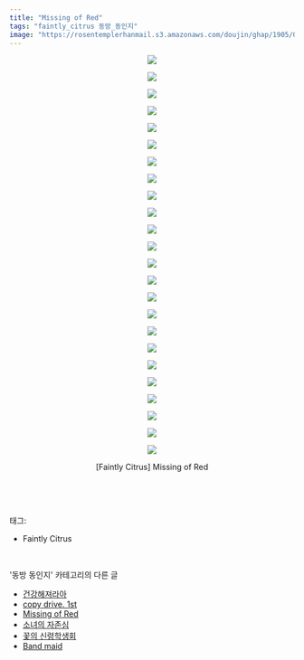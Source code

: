 ```yaml
---
title: "Missing of Red"
tags: "faintly_citrus 동방_동인지"
image: "https://rosentemplerhanmail.s3.amazonaws.com/doujin/ghap/1905/001.jpg"
---
```

<div class="article">
<p style="text-align: center; clear: none; float: none;"><img src="{{ site.imgserver11 }}/ghap/1905/001.jpg"/></p>
<p style="text-align: center; clear: none; float: none;"><img src="{{ site.imgserver11 }}/ghap/1905/002.jpg"/></p>
<p style="text-align: center; clear: none; float: none;"><img src="{{ site.imgserver11 }}/ghap/1905/003.jpg"/></p>
<p style="text-align: center; clear: none; float: none;"><img src="{{ site.imgserver11 }}/ghap/1905/004.jpg"/></p>
<p style="text-align: center; clear: none; float: none;"><img src="{{ site.imgserver11 }}/ghap/1905/005.jpg"/></p>
<p style="text-align: center; clear: none; float: none;"><img src="{{ site.imgserver11 }}/ghap/1905/006.jpg"/></p>
<p style="text-align: center; clear: none; float: none;"><img src="{{ site.imgserver11 }}/ghap/1905/007.jpg"/></p>
<p style="text-align: center; clear: none; float: none;"><img src="{{ site.imgserver11 }}/ghap/1905/008.jpg"/></p>
<p style="text-align: center; clear: none; float: none;"><img src="{{ site.imgserver11 }}/ghap/1905/009.jpg"/></p>
<p style="text-align: center; clear: none; float: none;"><img src="{{ site.imgserver11 }}/ghap/1905/010.jpg"/></p>
<p style="text-align: center; clear: none; float: none;"><img src="{{ site.imgserver11 }}/ghap/1905/011.jpg"/></p>
<p style="text-align: center; clear: none; float: none;"><img src="{{ site.imgserver11 }}/ghap/1905/012.jpg"/></p>
<p style="text-align: center; clear: none; float: none;"><img src="{{ site.imgserver11 }}/ghap/1905/013.jpg"/></p>
<p style="text-align: center; clear: none; float: none;"><img src="{{ site.imgserver11 }}/ghap/1905/014.jpg"/></p>
<p style="text-align: center; clear: none; float: none;"><img src="{{ site.imgserver11 }}/ghap/1905/015.jpg"/></p>
<p style="text-align: center; clear: none; float: none;"><img src="{{ site.imgserver11 }}/ghap/1905/016.jpg"/></p>
<p style="text-align: center; clear: none; float: none;"><img src="{{ site.imgserver11 }}/ghap/1905/017.jpg"/></p>
<p style="text-align: center; clear: none; float: none;"><img src="{{ site.imgserver11 }}/ghap/1905/018.jpg"/></p>
<p style="text-align: center; clear: none; float: none;"><img src="{{ site.imgserver11 }}/ghap/1905/019.jpg"/></p>
<p style="text-align: center; clear: none; float: none;"><img src="{{ site.imgserver11 }}/ghap/1905/020.jpg"/></p>
<p style="text-align: center; clear: none; float: none;"><img src="{{ site.imgserver11 }}/ghap/1905/021.jpg"/></p>
<p style="text-align: center; clear: none; float: none;"><img src="{{ site.imgserver11 }}/ghap/1905/022.jpg"/></p>
<p style="text-align: center; clear: none; float: none;"><img src="{{ site.imgserver11 }}/ghap/1905/023.jpg"/></p>
<p style="text-align: center; clear: none; float: none;"><img src="{{ site.imgserver11 }}/ghap/1905/024.jpg"/></p>
<p style="text-align: center; clear: none; float: none;">[Faintly Citrus] Missing of Red</p>
<p><br/></p>
</div><br/>
<div class="tagTrail">
<p>태그: </p>
<ul>
<li>Faintly Citrus</li>
</ul>
</div><br/>
<div class="another">
<p>'동방 동인지' 카테고리의 다른 글</p>
<ul>
<li><a href="/ghap_1909">건강해져라아</a></li>
<li><a href="/ghap_1908">copy drive. 1st</a></li>
<li><a href="/ghap_1905">Missing of Red</a></li>
<li><a href="/ghap_1904">소녀의 자존심</a></li>
<li><a href="/ghap_1903">꽃의 신령학생회</a></li>
<li><a href="/ghap_1902">Band maid</a></li>
</ul>
</div><br/>
<div class="cb_module cb_fluid">
<div class="cb_wrt cb_profile">
</div><!-- commentList close -->
</div><br/>

